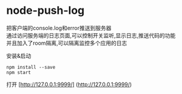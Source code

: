 # node-push-log
把客户端的console.log和error推送到服务器  
通过访问服务端的日志页面,可以控制开关监听,显示日志,推送代码的功能  
并且加入了room隔离,可以隔离监控多个应用的日志

安装&启动
```
npm install --save
npm start
```
打开 [http://127.0.0.1:9999/] (http://127.0.0.1:9999/)
